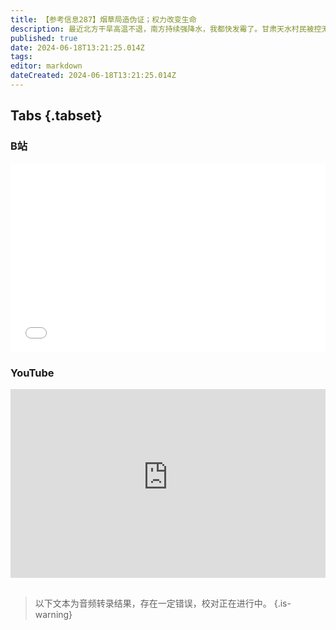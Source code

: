 ```yaml
---
title: 【参考信息287】烟草局造伪证；权力改变生命
description: 最近北方干旱高温不退，南方持续强降水，我都快发霉了。甘肃天水村民被控无证倒卖烟草，获利两万，一审因非法经营罪被判五年，辩称自己有烟草专卖零售许可证，但在不知情的情况下被烟草局收回了。监控视频显示，烟草局人员三次伪造送达程序都被拍下来了。卡内基梅隆大学团队研究发现，权力不仅可以改变医疗资源分配，还能改变医生对待病人的态度和治疗结果。喜欢熬夜的小伙伴注意了，缺觉影响记忆力有科学证据了。
published: true
date: 2024-06-18T13:21:25.014Z
tags: 
editor: markdown
dateCreated: 2024-06-18T13:21:25.014Z
---
```


## Tabs {.tabset}
### B站
<div style="position: relative; padding: 30% 45%;">
<iframe style="position: absolute; width: 100%; height: 100%; left: 0; top: 0;" src="//player.bilibili.com/player.html?&bvid=BV1Zb421J7EZ&page=1&as_wide=1&high_quality=1&danmaku=1&autoplay=0" scrolling="no" border="0" frameborder="no" framespacing="0" allowfullscreen="true"></iframe>
</div>

### YouTube
<div style="position: relative; padding: 30% 45%;">
<iframe style="position: absolute; top: 0; left: 0; width: 100%; height: 100%;" src="https://www.youtube-nocookie.com/embed/YouTubeVID" title="YouTube video player" frameborder="0" allow="accelerometer; autoplay; clipboard-write; encrypted-media; gyroscope; picture-in-picture" allowfullscreen></iframe>
</div>

## 

> 以下文本为音频转录结果，存在一定错误，校对正在进行中。
{.is-warning}


